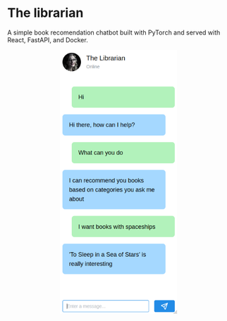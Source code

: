 # The librarian
A simple book recomendation chatbot built with PyTorch and served with React, FastAPI, and Docker.
<p align="center">
  <img height="600" src="docs/img/app.png">
</p>